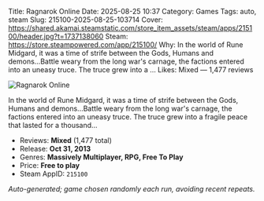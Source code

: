 Title: Ragnarok Online
Date: 2025-08-25 10:37
Category: Games
Tags: auto, steam
Slug: 215100-2025-08-25-103714
Cover: https://shared.akamai.steamstatic.com/store_item_assets/steam/apps/215100/header.jpg?t=1737138060
Steam: https://store.steampowered.com/app/215100/
Why: In the world of Rune Midgard, it was a time of strife between the Gods, Humans and demons...Battle weary from the long war's carnage, the factions entered into an uneasy truce. The truce grew into a …
Likes: Mixed — 1,477 reviews

![Ragnarok Online](https://shared.akamai.steamstatic.com/store_item_assets/steam/apps/215100/header.jpg?t=1737138060)

In the world of Rune Midgard, it was a time of strife between the Gods, Humans and demons...Battle weary from the long war's carnage, the factions entered into an uneasy truce. The truce grew into a fragile peace that lasted for a thousand…

- Reviews: **Mixed** (1,477 total)
- Release: **Oct 31, 2013**
- Genres: **Massively Multiplayer, RPG, Free To Play**
- Price: **Free to play**
- Steam AppID: `215100`

*Auto-generated; game chosen randomly each run, avoiding recent repeats.*
